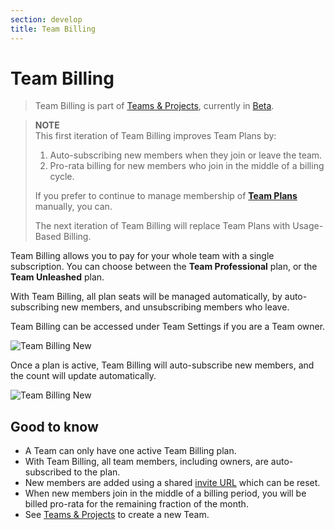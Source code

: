 ```yaml
---
section: develop
title: Team Billing
---
```


<script context="module">
  export const prerender = true;
</script>

# Team Billing

> Team Billing is part of [Teams & Projects](/docs/teams-and-projects), currently in [Beta](/docs/references/gitpod-releases).

> **NOTE**  
> This first iteration of Team Billing improves Team Plans by:
>
> 1. Auto-subscribing new members when they join or leave the team.
> 2. Pro-rata billing for new members who join in the middle of a billing cycle.
>
> If you prefer to continue to manage membership of [**Team Plans**](/docs/teams) manually, you can.
>
> The next iteration of Team Billing will replace Team Plans with Usage-Based Billing.

Team Billing allows you to pay for your whole team with a single subscription. You can choose between the **Team Professional** plan, or the **Team Unleashed** plan.

With Team Billing, all plan seats will be managed automatically, by auto-subscribing new members, and unsubscribing members who leave.

Team Billing can be accessed under Team Settings if you are a Team owner.

![Team Billing New](../../../static/images/docs/team-billing-new.png)

Once a plan is active, Team Billing will auto-subscribe new members, and the count will update automatically.

![Team Billing New](../../../static/images/docs/team-billing-subscribed.png)

## Good to know

- A Team can only have one active Team Billing plan.
- With Team Billing, all team members, including owners, are auto-subscribed to the plan.
- New members are added using a shared [invite URL](/docs/teams-and-projects#add-members-to-a-team) which can be reset.
- When new members join in the middle of a billing period, you will be billed pro-rata for the remaining fraction of the month.
- See [Teams & Projects](/docs/teams-and-projects) to create a new Team.
